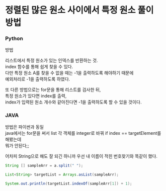 # 정렬된 많은 원소 사이에서 특정 원소 풀이 방법

### Python
방법

리스트에서 특정 원소가 있는 인덱스를 반환하는 것.  
index 함수를 통해 쉽게 찾을 수 있다.  
다만 특정 원소 A를 찾을 수 없을 때는 -1을 출력하도록 해야하기 때문에  
예외처리로 -1을 출력하도록 하였다.  

또 다른 방법으로는 for문을 통해 리스트를 검사한 뒤,  
특정 원소가 있다면 index를 출력,  
index가 입력된 원소 개수와 같아진다면 -1을 출력하도록 할 수 있을 것이다.  

### JAVA
방법은 파이썬과 동일  
java에서는 for문을 써서 list 각 객체를 integer로 바꿔 if index == targetElement를 해봤는데  
뭐가 안된다;;  

어차피 String으로 해도 잘 되긴 하니까 우선 내 이름이 적힌 번호찾기와 똑같이 했다.

```java
String [] sampleArr = a.split(" ");

List<String> targetList = Arrays.asList(sampleArr);

System.out.println(targetList.indexOf(sampleArr[1]) + 1);
```